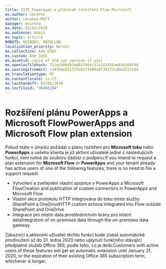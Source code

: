 ```yaml
---
title: 1575 PowerApps a plánovat rozšíření Flow Microsoft
ms.author: cmcatee
author: cmcatee-MSFT
manager: mnirkhe
ms.date: 03/04/2019
ms.audience: Admin
ms.topic: article
ROBOTS: NOINDEX, NOFOLLOW
localization_priority: Normal
ms.collection: Adm_O365
ms.custom: Adm_O365
ms.assetid: (guid of old soc version if any)
ms.openlocfilehash: 711ec90bd83ad01f464c31a141458a603b208f4d
ms.sourcegitcommit: c2070de81172fe627f489adf391f3c4bed222c4d
ms.translationtype: MT
ms.contentlocale: cs-CZ
ms.lasthandoff: 03/05/2019
ms.locfileid: "30403194"
---
```

# <a name="powerapps-and-microsoft-flow-plan-extension"></a><span data-ttu-id="0a44c-102">Rozšíření plánu PowerApps a Microsoft Flow</span><span class="sxs-lookup"><span data-stu-id="0a44c-102">PowerApps and Microsoft Flow plan extension</span></span>

<span data-ttu-id="0a44c-103">Pokud máte v úmyslu požádat o plánu rozšíření pro **Microsoft toku** nebo **PowerApps** a vašeho klienta je již aktivní uživatelé jedné z následujících funkcí, není nutné do souboru žádost o podporu.</span><span class="sxs-lookup"><span data-stu-id="0a44c-103">If you intend to request a plan extension for **Microsoft Flow** or **PowerApps** and your tenant already has active users of one of the following features, there is no need to file a support request.</span></span>

- <span data-ttu-id="0a44c-104">Vytvoření a zveřejnění vlastní spojnice v PowerApps a Microsoft Flow</span><span class="sxs-lookup"><span data-stu-id="0a44c-104">Creation and publication of custom connectors in PowerApps and Microsoft Flow</span></span>
- <span data-ttu-id="0a44c-105">Vlastní akce protokolu HTTP integrována do toku mimo služby SharePoint a OneDrive</span><span class="sxs-lookup"><span data-stu-id="0a44c-105">HTTP custom actions integrated into Flow outside SharePoint and OneDrive</span></span>
- <span data-ttu-id="0a44c-106">Integrace pro místní data prostřednictvím brány pro místní data</span><span class="sxs-lookup"><span data-stu-id="0a44c-106">Integration of on-premises data through the on-premises  data gateway</span></span>

<span data-ttu-id="0a44c-107">Zákazníci s aktivními uživateli těchto funkcí bude získat automatické prodloužení až do 31. ledna 2020 nebo uplynutí funkčního stávající předplatné služeb Office 365, podle toho, co je delší.</span><span class="sxs-lookup"><span data-stu-id="0a44c-107">Customers with active users of these features will get an automatic extension until January 31, 2020, or the expiration of their existing Office 365 subscription term, whichever is longer.</span></span>